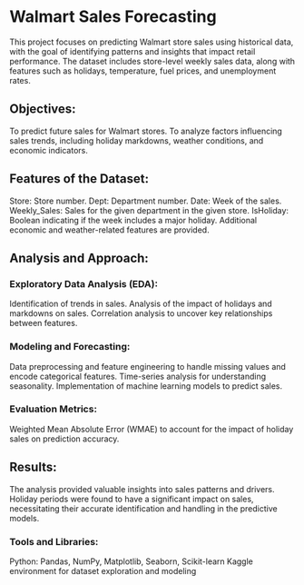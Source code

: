 # Walmart Sales Forecasting

This project focuses on predicting Walmart store sales using historical data, with the goal of identifying patterns and insights that impact retail performance. The dataset includes store-level weekly sales data, along with features such as holidays, temperature, fuel prices, and unemployment rates.

## Objectives:
To predict future sales for Walmart stores.
To analyze factors influencing sales trends, including holiday markdowns, weather conditions, and economic indicators.
## Features of the Dataset:
Store: Store number.
Dept: Department number.
Date: Week of the sales.
Weekly_Sales: Sales for the given department in the given store.
IsHoliday: Boolean indicating if the week includes a major holiday.
Additional economic and weather-related features are provided.
## Analysis and Approach:
### Exploratory Data Analysis (EDA):
Identification of trends in sales.
Analysis of the impact of holidays and markdowns on sales.
Correlation analysis to uncover key relationships between features.
### Modeling and Forecasting:
Data preprocessing and feature engineering to handle missing values and encode categorical features.
Time-series analysis for understanding seasonality.
Implementation of machine learning models to predict sales.
### Evaluation Metrics:
Weighted Mean Absolute Error (WMAE) to account for the impact of holiday sales on prediction accuracy.
## Results:
The analysis provided valuable insights into sales patterns and drivers. Holiday periods were found to have a significant impact on sales, necessitating their accurate identification and handling in the predictive models.

### Tools and Libraries:
Python: Pandas, NumPy, Matplotlib, Seaborn, Scikit-learn
Kaggle environment for dataset exploration and modeling
